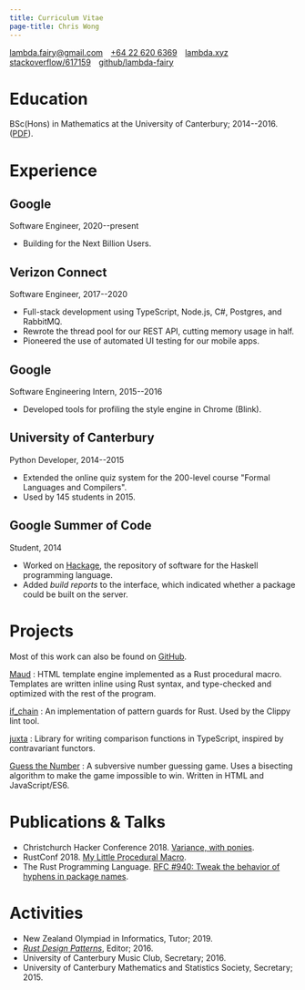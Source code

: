 ```yaml
---
title: Curriculum Vitae
page-title: Chris Wong
---
```



<lambda.fairy@gmail.com>&emsp;[+64&nbsp;22&nbsp;620&nbsp;6369][mobile]&emsp;[lambda.xyz][website]&emsp;[stackoverflow/617159][stackoverflow]&emsp;[github/lambda-fairy][github]

[mobile]: tel:+64226206369
[website]: https://lambda.xyz
[stackoverflow]: https://stackoverflow.com/users/617159
[github]: https://github.com/lambda-fairy


# Education

BSc(Hons) in Mathematics at the University of Canterbury; 2014--2016. ([PDF]).

[PDF]: /images/2016/thesis.pdf


# Experience

## Google

Software Engineer, 2020--present

* Building for the Next Billion Users.

## Verizon Connect

Software Engineer, 2017--2020

* Full-stack development using TypeScript, Node.js, C#, Postgres, and RabbitMQ.
* Rewrote the thread pool for our REST API, cutting memory usage in half.
* Pioneered the use of automated UI testing for our mobile apps.


## Google

Software Engineering Intern, 2015--2016

* Developed tools for profiling the style engine in Chrome (Blink).


## University of Canterbury

Python Developer, 2014--2015

* Extended the online quiz system for the 200-level course "Formal Languages and Compilers".
* Used by 145 students in 2015.


## Google Summer of Code

Student, 2014

* Worked on [Hackage], the repository of software for the Haskell programming language.
* Added *build reports* to the interface, which indicated whether a package could be built on the server.

[Hackage]: https://hackage.haskell.org/


# Projects

Most of this work can also be found on [GitHub].

[GitHub]: https://github.com/lambda-fairy

[Maud](https://maud.lambda.xyz)
  : HTML template engine implemented as a Rust procedural macro. Templates are written inline using Rust syntax, and type-checked and optimized with the rest of the program.

[if\_chain](https://lambda.xyz/blog/if-chain/)
  : An implementation of pattern guards for Rust. Used by the Clippy lint tool.

[juxta](https://github.com/lambda-fairy/juxta)
  : Library for writing comparison functions in TypeScript, inspired by contravariant functors.

[Guess the Number](https://lambda.xyz/gtn/)
  : A subversive number guessing game. Uses a bisecting algorithm to make the game impossible to win. Written in HTML and JavaScript/ES6.


# Publications & Talks

* Christchurch Hacker Conference 2018. [Variance, with ponies][variance-with-ponies].
* RustConf 2018. [My Little Procedural Macro][maud-talk].
* The Rust Programming Language. [RFC #940: Tweak the behavior of hyphens in package names][RFC 940].

[maud-talk]: https://www.youtube.com/watch?v=11Bme1xw0ag
[variance-with-ponies]: https://2018.chcon.nz/mainevent.html#chris
[RFC 940]: https://github.com/rust-lang/rfcs/blob/master/text/0940-hyphens-considered-harmful.md


# Activities

* New Zealand Olympiad in Informatics, Tutor; 2019.
* [*Rust Design Patterns*][patterns], Editor; 2016.
* University of Canterbury Music Club, Secretary; 2016.
* University of Canterbury Mathematics and Statistics Society, Secretary; 2015.

[patterns]: https://github.com/rust-unofficial/patterns
